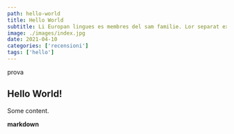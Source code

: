 ```yaml
---
path: hello-world
title: Hello World
subtitle: Li Europan lingues es membres del sam familie. Lor separat existentie es un myth. Por scientie, musica, sport etc, litot Europa usa li sam vocabular. Li lingues differe solmen in li grammatica, li pronunciation e li plu commun vocabules. Omnicos directe al desirabilite de un nov lingua franca On refusa continuar payar custosi traductores.
image: ./images/index.jpg
date: 2021-04-10
categories: ['recensioni']
tags: ['hello']
---
```


prova
## Hello World!

Some content.

**markdown**